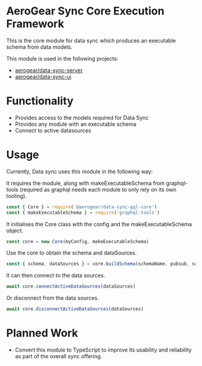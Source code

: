 # AeroGear Sync Core Execution Framework

This is the core module for data sync which produces an executable schema from data models.

This module is used in the following projects:

* [aerogear/data-sync-server](https://github.com/aerogear/data-sync-server)
* [aerogear/data-sync-ui](https://github.com/aerogear/data-sync-ui)

# Functionality

* Provides access to the models required for Data Sync
* Provides any module with an executable schema
* Connect to active datasources

# Usage

Currently, Data sync uses this module in the following way:

It requires the module, along with makeExecutableSchema from graphql-tools (required as graphql needs each module to only rely on its own tooling).

```js
const { Core } = require('@aerogear/data-sync-gql-core')
const { makeExecutableSchema } = require('graphql-tools')
```

It initialises the Core class with the config and the makeExecutableSchema object.

```js
const core = new Core(myConfig, makeExecutableSchema)
```

Use the core to obtain the schema and dataSources.

```js
const { schema, dataSources } = core.buildSchema(schemaName, pubsub, schemaDirectives)
```

It can then connect to the data sources.

```js
await core.connectActiveDataSources(dataSources)
```

Or disconnect from the data sources.

```js
await core.disconnectActiveDataSources(dataSources)
```

# Planned Work

* Convert this module to TypeScript to improve its usability and reliability as part of the overall sync offering.